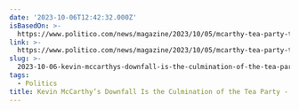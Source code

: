 ```yaml
---
date: '2023-10-06T12:42:32.000Z'
isBasedOn: >-
  https://www.politico.com/news/magazine/2023/10/05/mcarthy-tea-party-theda-skocpol-00120009
link: >-
  https://www.politico.com/news/magazine/2023/10/05/mcarthy-tea-party-theda-skocpol-00120009
slug: >-
  2023-10-06-kevin-mccarthys-downfall-is-the-culmination-of-the-tea-party-politico
tags:
  - Politics
title: Kevin McCarthy’s Downfall Is the Culmination of the Tea Party - POLITICO
---
```


